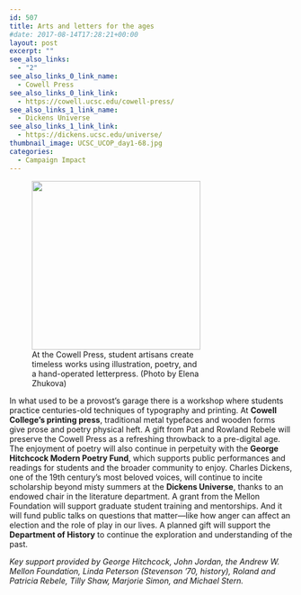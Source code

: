 ```yaml
---
id: 507
title: Arts and letters for the ages
#date: 2017-08-14T17:28:21+00:00
layout: post
excerpt: ""
see_also_links:
  - "2"
see_also_links_0_link_name:
  - Cowell Press
see_also_links_0_link_link:
  - https://cowell.ucsc.edu/cowell-press/
see_also_links_1_link_name:
  - Dickens Universe
see_also_links_1_link_link:
  - https://dickens.ucsc.edu/universe/
thumbnail_image: UCSC_UCOP_day1-68.jpg
categories:
  - Campaign Impact
---
```

<figure id="attachment_548" style="width: 300px" class="wp-caption alignright"><img class="wp-image-548 size-medium" src="http://live-ucsc-giving.pantheonsite.io/wp-content/uploads/2017/08/UCSC_UCOP_day1-68-300x300.jpg" alt="" width="300" height="300" srcset="https://ucsc-giving.lndo.site/wp-content/uploads/2017/08/UCSC_UCOP_day1-68-300x300.jpg 300w, https://ucsc-giving.lndo.site/wp-content/uploads/2017/08/UCSC_UCOP_day1-68-768x768.jpg 768w, https://ucsc-giving.lndo.site/wp-content/uploads/2017/08/UCSC_UCOP_day1-68-1024x1024.jpg 1024w, https://ucsc-giving.lndo.site/wp-content/uploads/2017/08/UCSC_UCOP_day1-68-150x150.jpg 150w" sizes="(max-width: 300px) 100vw, 300px" /><figcaption class="wp-caption-text">At the Cowell Press, student artisans create timeless works using illustration, poetry, and a hand-operated letterpress. (Photo by Elena Zhukova)</figcaption></figure> 

In what used to be a provost’s garage there is a workshop where students practice centuries-old techniques of typography and printing. At **Cowell College’s printing press**, traditional metal typefaces and wooden forms give prose and poetry physical heft. A gift from Pat and Rowland Rebele will preserve the Cowell Press as a refreshing throwback to a pre-digital age. The enjoyment of poetry will also continue in perpetuity with the **George Hitchcock Modern Poetry Fund**, which supports public performances and readings for students and the broader community to enjoy. Charles Dickens, one of the 19th century’s most beloved voices, will continue to incite scholarship beyond misty summers at the **Dickens Universe**, thanks to an endowed chair in the literature department. A grant from the Mellon Foundation will support graduate student training and mentorships. And it will fund public talks on questions that matter—like how anger can affect an election and the role of play in our lives. A planned gift will support the **Department of History** to continue the exploration and understanding of the past.

_Key support provided by George Hitchcock, John Jordan, the Andrew W. Mellon Foundation, Linda Peterson (Stevenson &#8217;70, history), Roland and Patricia Rebele, Tilly Shaw, Marjorie Simon, and Michael Stern._
